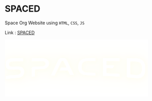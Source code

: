 # SPACED
Space Org Website using `HTML`, `CSS`, `JS`

Link : [SPACED](https://oaish.github.io/Spaced)

![SPACED](pages/img/Spaced.png)


